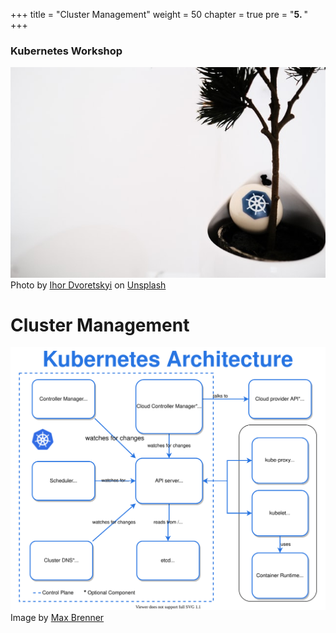 +++
title = "Cluster Management"
weight = 50
chapter = true
pre = "<b>5. </b>"
+++

### Kubernetes Workshop
![Kubernetes](images/ihor-dvoretskyi1-unsplash.jpg?classes=border)
Photo by <a href="https://unsplash.com/@ihor_dvoretskyi?utm_source=unsplash&utm_medium=referral&utm_content=creditCopyText">Ihor Dvoretskyi</a> on <a href="https://unsplash.com/collections/4540457/kubernetes?utm_source=unsplash&utm_medium=referral&utm_content=creditCopyText">Unsplash</a>
# Cluster Management


![Cluster Management](images/k8s-architecture.svg?classes=border)
Image by <a href="https://brennerm.github.io/posts/kubernetes-overview-diagrams.html&utm_content=creditCopyText">Max Brenner</a> 
